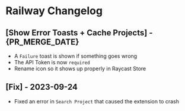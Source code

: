 # Railway Changelog

## [Show Error Toasts + Cache Projects] - {PR_MERGE_DATE}

 - A `Failure` toast is shown if something goes wrong
 - The API Token is now `required`
 - Rename icon so it shows up properly in Raycast Store

## [Fix] - 2023-09-24

 - Fixed an error in `Search Project` that caused the extension to crash 
